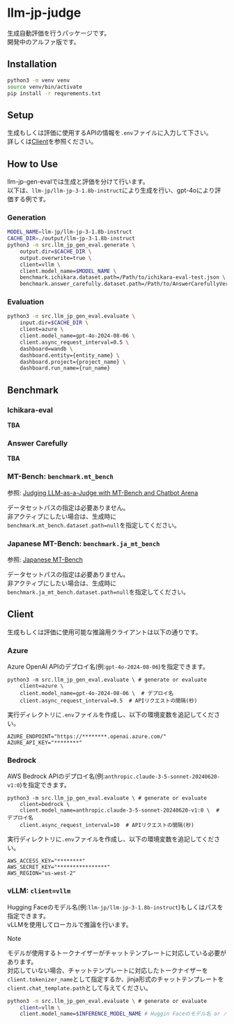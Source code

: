 # llm-jp-judge

生成自動評価を行うパッケージです。  
開発中のアルファ版です。  

## Installation

```bash
python3 -m venv venv
source venv/bin/activate
pip install -r requrements.txt
```

## Setup

生成もしくは評価に使用するAPIの情報を`.env`ファイルに入力して下さい。  
詳しくは[Client](#client)を参照ください。

## How to Use

llm-jp-gen-evalでは生成と評価を分けて行います。  
以下は、`llm-jp/llm-jp-3-1.8b-instruct`により生成を行い、gpt-4oにより評価する例です。  

### Generation

```bash
MODEL_NAME=llm-jp/llm-jp-3-1.8b-instruct
CACHE_DIR=./output/llm-jp-3-1.8b-instruct
python3 -m src.llm_jp_gen_eval.generate \
    output.dir=$CACHE_DIR \
    output.overwrite=true \
    client=vllm \
    client.model_name=$MODEL_NAME \
    benchmark.ichikara.dataset.path=/Path/to/ichikara-eval-test.json \
    benchmark.answer_carefully.dataset.path=/Path/to/AnswerCarefullyVersion001_Test.json
```

### Evaluation

```bash
python3 -m src.llm_jp_gen_eval.evaluate \
    input.dir=$CACHE_DIR \
    client=azure \
    client.model_name=gpt-4o-2024-08-06 \
    client.async_request_interval=0.5 \
    dashboard=wandb \
    dashboard.entity={entity_name} \
    dashboard.project={project_name} \
    dashboard.run_name={run_name}
```

## Benchmark

### Ichikara-eval

**TBA**

### Answer Carefully

**TBA**

### MT-Bench: `benchmark.mt_bench`

参照: [Judging LLM-as-a-Judge with MT-Bench and Chatbot Arena](https://arxiv.org/abs/2306.05685)

データセットパスの指定は必要ありません。  
非アクティブにしたい場合は、生成時に`benchmark.mt_bench.dataset.path=null`を指定してください。

### Japanese MT-Bench: `benchmark.ja_mt_bench`

参照: [Japanese MT-Bench](https://github.com/Stability-AI/FastChat)

データセットパスの指定は必要ありません。  
非アクティブにしたい場合は、生成時に`benchmark.ja_mt_bench.dataset.path=null`を指定してください。

## Client

生成もしくは評価に使用可能な推論用クライアントは以下の通りです。

### Azure

Azure OpenAI APIのデプロイ名(例:`gpt-4o-2024-08-06`)を指定できます。

```
python3 -m src.llm_jp_gen_eval.evaluate \ # generate or evaluate
    client=azure \
    client.model_name=gpt-4o-2024-08-06 \  # デプロイ名
    client.async_request_interval=0.5  # APIリクエストの間隔(秒)
```

実行ディレクトリに`.env`ファイルを作成し、以下の環境変数を追記してください。
```bash:.env
AZURE_ENDPOINT="https://********.openai.azure.com/"
AZURE_API_KEY="********"
```

### Bedrock

AWS Bedrock APIのデプロイ名(例:`anthropic.claude-3-5-sonnet-20240620-v1:0`)を指定できます。  

```
python3 -m src.llm_jp_gen_eval.evaluate \ # generate or evaluate
    client=bedrock \
    client.model_name=anthropic.claude-3-5-sonnet-20240620-v1:0 \  # デプロイ名
    client.async_request_interval=10  # APIリクエストの間隔(秒)
```

実行ディレクトリに`.env`ファイルを作成し、以下の環境変数を追記してください。
```bash:.env
AWS_ACCESS_KEY="********"
AWS_SECRET_KEY="****************"
AWS_REGION="us-west-2"
```

### vLLM: `client=vllm`

Hugging Faceのモデル名(例:`llm-jp/llm-jp-3-1.8b-instruct`)もしくはパスを指定できます。  
vLLMを使用してローカルで推論を行います。
> [!NOTE]
> モデルが使用するトークナイザーがチャットテンプレートに対応している必要があります。  
> 対応していない場合、チャットテンプレートに対応したトークナイザーを`client.tokenizer_name`として指定するか、jinja形式のチャットテンプレートを`client.chat_template.path`として与えてください。

```bash
python3 -m src.llm_jp_gen_eval.evaluate \ # generate or evaluate
    client=vllm \
    client.model_name=$INFERENCE_MODEL_NAME # Huggin Faceのモデル名 or パス
```

